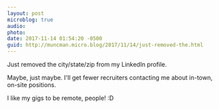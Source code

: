 ```yaml
---
layout: post
microblog: true
audio: 
photo: 
date: 2017-11-14 01:54:20 -0500
guid: http://muncman.micro.blog/2017/11/14/just-removed-the.html
---
```

Just removed the city/state/zip from my LinkedIn profile. 

Maybe, just maybe. I'll get fewer recruiters contacting me about in-town, on-site positions. 

I like my gigs to be remote, people! 
:D 
